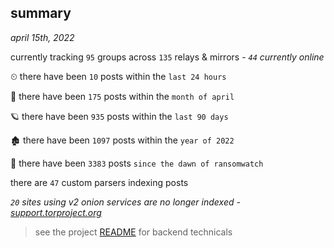 
## summary
_april 15th, 2022_

currently tracking `95` groups across `135` relays & mirrors - _`44` currently online_

⏲ there have been `10` posts within the `last 24 hours`

🦈 there have been `175` posts within the `month of april`

🪐 there have been `935` posts within the `last 90 days`

🏚 there have been `1097` posts within the `year of 2022`

🦕 there have been `3383` posts `since the dawn of ransomwatch`

there are `47` custom parsers indexing posts

_`20` sites using v2 onion services are no longer indexed - [support.torproject.org](https://support.torproject.org/onionservices/v2-deprecation/)_

> see the project [README](https://github.com/thetanz/ransomwatch#ransomwatch--) for backend technicals
